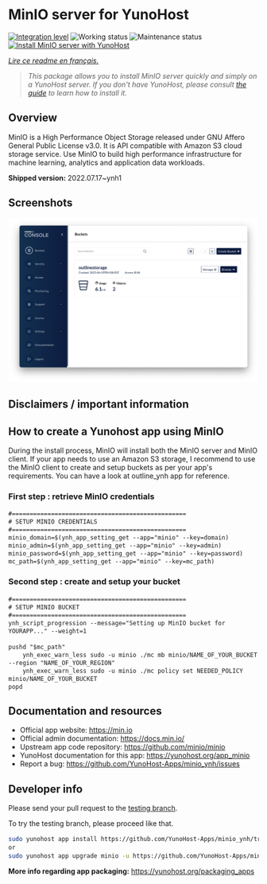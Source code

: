 <!--
N.B.: This README was automatically generated by https://github.com/YunoHost/apps/tree/master/tools/README-generator
It shall NOT be edited by hand.
-->

# MinIO server for YunoHost

[![Integration level](https://dash.yunohost.org/integration/minio.svg)](https://dash.yunohost.org/appci/app/minio) ![Working status](https://ci-apps.yunohost.org/ci/badges/minio.status.svg) ![Maintenance status](https://ci-apps.yunohost.org/ci/badges/minio.maintain.svg)  
[![Install MinIO server with YunoHost](https://install-app.yunohost.org/install-with-yunohost.svg)](https://install-app.yunohost.org/?app=minio)

*[Lire ce readme en français.](./README_fr.md)*

> *This package allows you to install MinIO server quickly and simply on a YunoHost server.
If you don't have YunoHost, please consult [the guide](https://yunohost.org/#/install) to learn how to install it.*

## Overview

MinIO is a High Performance Object Storage released under GNU Affero General Public License v3.0. It is API compatible with Amazon S3 cloud storage service. Use MinIO to build high performance infrastructure for machine learning, analytics and application data workloads.


**Shipped version:** 2022.07.17~ynh1

## Screenshots

![Screenshot of MinIO server](./doc/screenshots/minio-browser.png)

## Disclaimers / important information

## How to create a Yunohost app using MinIO
During the install process, MinIO will install both the MinIO server and MinIO client.
If your app needs to use an Amazon S3 storage, I recommend to use the MinIO client to create and setup buckets as per your app's requirements. You can have a look at outline_ynh app for reference.

### First step : retrieve MinIO credentials
```
#=================================================
# SETUP MINIO CREDENTIALS
#=================================================
minio_domain=$(ynh_app_setting_get --app="minio" --key=domain)
minio_admin=$(ynh_app_setting_get --app="minio" --key=admin)
minio_password=$(ynh_app_setting_get --app="minio" --key=password)
mc_path=$(ynh_app_setting_get --app="minio" --key=mc_path)
```

### Second step : create and setup your bucket
```
#=================================================
# SETUP MINIO BUCKET
#=================================================
ynh_script_progression --message="Setting up MinIO bucket for YOURAPP..." --weight=1

pushd "$mc_path"
	ynh_exec_warn_less sudo -u minio ./mc mb minio/NAME_OF_YOUR_BUCKET --region "NAME_OF_YOUR_REGION"
	ynh_exec_warn_less sudo -u minio ./mc policy set NEEDED_POLICY minio/NAME_OF_YOUR_BUCKET
popd
```
## Documentation and resources

* Official app website: <https://min.io>
* Official admin documentation: <https://docs.min.io/>
* Upstream app code repository: <https://github.com/minio/minio>
* YunoHost documentation for this app: <https://yunohost.org/app_minio>
* Report a bug: <https://github.com/YunoHost-Apps/minio_ynh/issues>

## Developer info

Please send your pull request to the [testing branch](https://github.com/YunoHost-Apps/minio_ynh/tree/testing).

To try the testing branch, please proceed like that.

``` bash
sudo yunohost app install https://github.com/YunoHost-Apps/minio_ynh/tree/testing --debug
or
sudo yunohost app upgrade minio -u https://github.com/YunoHost-Apps/minio_ynh/tree/testing --debug
```

**More info regarding app packaging:** <https://yunohost.org/packaging_apps>
